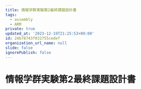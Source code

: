 ```yaml
---
title: 情報学群実験第2最終課題設計書
tags:
  - assembly
  - ARM
private: true
updated_at: '2023-12-19T21:25:53+09:00'
id: 24b78743f032755cedef
organization_url_name: null
slide: false
ignorePublish: false
---
```

# 情報学群実験第2最終課題設計書
